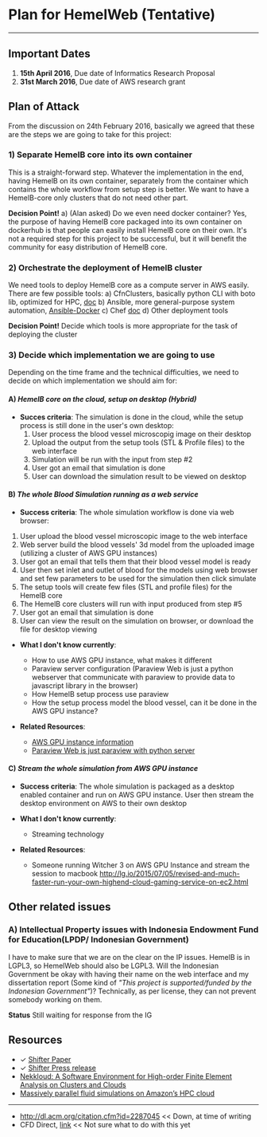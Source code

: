 # **Plan for HemelWeb (Tentative)**

---
## Important Dates
1. **15th April 2016**, Due date of Informatics Research Proposal
2. **31st March 2016**, Due date of AWS research grant


## Plan of Attack
From the discussion on 24th February 2016, basically we agreed that these are the steps we are going to take for this project:

### 1) Separate HemelB core into its own container
This is a straight-forward step. Whatever the implementation in the end, having HemelB on its own container, separately from the container which contains the whole workflow from setup step is better. We want to have a HemelB-core only clusters that do not need other part.

**Decision Point!**
a)  (Alan asked) Do we even need docker container? Yes, the purpose of having HemelB core packaged into its own container on dockerhub is that people can easily install HemelB core on their own. It's not a required step for this project to be successful, but it will benefit the community for easy distribution of HemelB core.

### 2) Orchestrate the deployment of HemelB cluster

We need tools to deploy HemelB core as a compute server in AWS easily. There are few possible tools:
a) CfnClusters, basically python CLI with boto lib, optimized for HPC, [doc](http://cfncluster.readthedocs.org/en/latest/hello_world.html)
b) Ansible, more general-purpose system automation, [Ansible-Docker](https://www.ansible.com/docker)
c) Chef [doc](https://www.chef.io/chef/)
d) Other deployment tools

**Decision Point!**
Decide which tools is more appropriate for the task of deploying the cluster

### 3) Decide which implementation we are going to use

Depending on the time frame and the technical difficulties, we need to decide on which implementation we should aim for:

#### A) *HemelB core on the cloud, setup on desktop (Hybrid)*
* **Succes criteria**: The simulation is done in the cloud, while the setup process is still done in the user's own desktop:
	1) User process the blood vessel microscopig image on their desktop
	2) Upload the output from the setup tools (STL & Profile files) to the web interface
	3) Simulation will be run with the input from step #2
	4) User got an email that simulation is done
	5) User can download the simulation result to be viewed on desktop



#### B) *The whole Blood Simulation running as a web service*
* **Success criteria**: The whole simulation workflow is done via web browser:
1. User upload the blood vessel microscopic image to the web interface
2. Web server build the blood vessels' 3d model from the uploaded image (utilizing a cluster of AWS GPU instances)
3. User got an email that tells them that their blood vessel model is ready
4. User then set inlet and outlet of blood for the models using web browser and set few parameters to be used for the simulation then click simulate
5. The setup tools will create few files (STL and profile files) for the HemelB core
6. The HemelB core clusters will run with input produced from step #5
7. User got an email that simulation is done
8. User can view the result on the simulation on browser, or download the file for desktop viewing

* **What I don't know currently**: 
	* How to use AWS GPU instance, what makes it different
	* Paraview server configuration (Paraview Web is just a python webserver that communicate with paraview to provide data to javascript library in the browser)
	* How HemelB setup process use paraview
	* How the setup process model the blood vessel, can it be done in the AWS GPU instance?

* **Related Resources**:
  * [AWS GPU instance information](http://docs.aws.amazon.com/AWSEC2/latest/UserGuide/using_cluster_computing.html)
  * [Paraview Web is just paraview with python server](http://www.paraview.org/ParaView3/Doc/Nightly/www/js-doc/index.html#!/guide/quick_start)
  

#### C) *Stream the whole simulation from AWS GPU instance*
* **Success criteria**: The whole simulation is packaged as a desktop enabled container and run on AWS GPU instance. User then stream the desktop environment on AWS to their own desktop

* **What I don't know currently**: 
	* Streaming technology


* **Related Resources**:
	* Someone running Witcher 3 on AWS GPU Instance and stream the session to macbook http://lg.io/2015/07/05/revised-and-much-faster-run-your-own-highend-cloud-gaming-service-on-ec2.html
	  

## Other related issues 

### A) Intellectual Property issues with Indonesia Endowment Fund for Education(LPDP/ Indonesian Government)
I have to make sure that we are on the clear on the IP issues. HemelB is in LGPL3, so HemelWeb should also be LGPL3. Will the Indonesian Government be okay with having their name on the web interface and my dissertation report (Some kind of *"This project is supported/funded by the Indonesian Government"*)? Technically, as per license, they can not prevent somebody working on them.

**Status**
Still waiting for response from the IG



## Resources

* ✓ [Shifter Paper](https://www.nersc.gov/assets/Uploads/cug2015udi.pdf)
* ✓ [Shifter Press release](https://www.nersc.gov/news-publications/nersc-news/nersc-center-news/2015/shifter-makes-container-based-hpc-a-breeze/)
* [Nekkloud: A Software Environment for High-order
Finite Element Analysis on Clusters and Clouds](https://www.chriscantwell.co.uk/wp-content/uploads/2013/09/nekkloud.pdf)
* [Massively parallel fluid simulations on
Amazon’s HPC cloud](http://ieeexplore.ieee.org/xpls/abs_all.jsp?arnumber=6123441)

---
* http://dl.acm.org/citation.cfm?id=2287045  << Down, at time of writing
* CFD Direct, [link](http://cfd.direct/cloud/) << Not sure what to do with this yet
	
